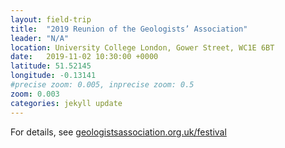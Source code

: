 ```yaml
---
layout: field-trip
title:  "2019 Reunion of the Geologists’ Association"
leader: "N/A"
location: University College London, Gower Street, WC1E 6BT
date:   2019-11-02 10:30:00 +0000
latitude: 51.52145
longitude: -0.13141
#precise zoom: 0.005, inprecise zoom: 0.5
zoom: 0.003
categories: jekyll update
---
```

For details, see <a href="https://geologistsassociation.org.uk/festival/">geologistsassociation.org.uk/festival</a>
